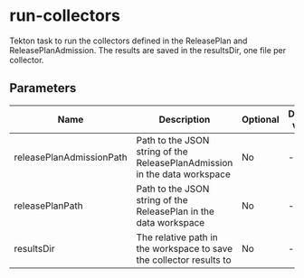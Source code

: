 # run-collectors

Tekton task to run the collectors defined in the ReleasePlan and ReleasePlanAdmission. The results are saved in the resultsDir,
one file per collector.

## Parameters

| Name                     | Description                                                               | Optional | Default value |
|--------------------------|---------------------------------------------------------------------------|----------|---------------|
| releasePlanAdmissionPath | Path to the JSON string of the ReleasePlanAdmission in the data workspace | No       | -             |
| releasePlanPath          | Path to the JSON string of the ReleasePlan in the data workspace          | No       | -             |
| resultsDir               | The relative path in the workspace to save the collector results to       | No       | -             |

